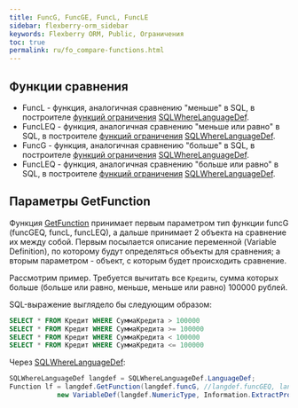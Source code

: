 ```yaml
---
title: FuncG, FuncGE, FuncL, FuncLE
sidebar: flexberry-orm_sidebar
keywords: Flexberry ORM, Public, Ограничения
toc: true
permalink: ru/fo_compare-functions.html
---
```


## Функции сравнения

* FuncL - функция, аналогичная сравнению "меньше" в SQL, в построителе [функций ограничения](fo_limit-function.html) [SQLWhereLanguageDef](fo_function-list.html).
* FuncLEQ - функция, аналогичная сравнению "меньше или равно" в SQL, в построителе [функций ограничения](fo_limit-function.html) [SQLWhereLanguageDef](fo_function-list.html).
* FuncG - функция, аналогичная сравнению "больше" в SQL, в построителе [функций ограничения](fo_limit-function.html) [SQLWhereLanguageDef](fo_function-list.html).
* FuncLEQ - функция, аналогичная сравнению "больше или равно" в SQL, в построителе [функций ограничения](fo_limit-function.html) [SQLWhereLanguageDef](fo_function-list.html).

## Параметры GetFunction

Функция [GetFunction](fo_function-list.html) принимает первым параметром тип функции funcG (funcGEQ, funcL, funcLEQ), а дальше принимает 2 объекта на сравнение их между собой. Первым посылается описание переменной (Variable Definition), по которому будут определяться объекты для сравнения; а вторым параметром - объект, с которым будет происходить сравнение.

Рассмотрим пример. Требуется вычитать все `Кредиты`, сумма которых больше (больше или равно, меньше, меньше или равно) 100000 рублей.

SQL-выражение выглядело бы следующим образом:

```sql
SELECT * FROM Кредит WHERE СуммаКредита > 100000
SELECT * FROM Кредит WHERE СуммаКредита >= 100000
SELECT * FROM Кредит WHERE СуммаКредита < 100000
SELECT * FROM Кредит WHERE СуммаКредита <= 100000
```

Через [SQLWhereLanguageDef](fo_function-list.html):

```csharp
SQLWhereLanguageDef langdef = SQLWhereLanguageDef.LanguageDef;
Function lf = langdef.GetFunction(langdef.funcG, //langdef.funcGEQ, langdef.funcL, langdef.funcLEQ
			new VariableDef(langdef.NumericType, Information.ExtractPropertyPath<Кредит>(x => x.СуммаКредита)), 100000);
```


